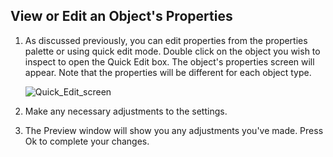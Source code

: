 ## View or Edit an Object's Properties

 1. As discussed previously, you can edit properties from the properties palette or using quick edit mode. Double click on the object you wish to inspect to open the Quick Edit box. The object's properties screen will appear. Note that the properties will be different for each object type.

    ![Quick_Edit_screen](Resources/Quick_Edit_screen.png)

1. Make any necessary adjustments to the settings.
2. The Preview window will show you any adjustments you've made. Press Ok to complete your changes.